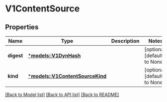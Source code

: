 # V1ContentSource

## Properties
Name | Type | Description | Notes
------------ | ------------- | ------------- | -------------
**digest** | [***models::V1DynHash**](v1DynHash.md) |  | [optional] [default to None]
**kind** | [***models::V1ContentSourceKind**](v1ContentSourceKind.md) |  | [optional] [default to None]

[[Back to Model list]](../README.md#documentation-for-models) [[Back to API list]](../README.md#documentation-for-api-endpoints) [[Back to README]](../README.md)


